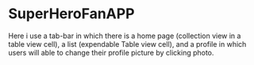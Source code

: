 # SuperHeroFanAPP
Here i use a tab-bar in which there is a home page (collection view in a table view cell), a list (expendable Table view cell), and a profile in which users will able to change their profile picture by clicking photo.
